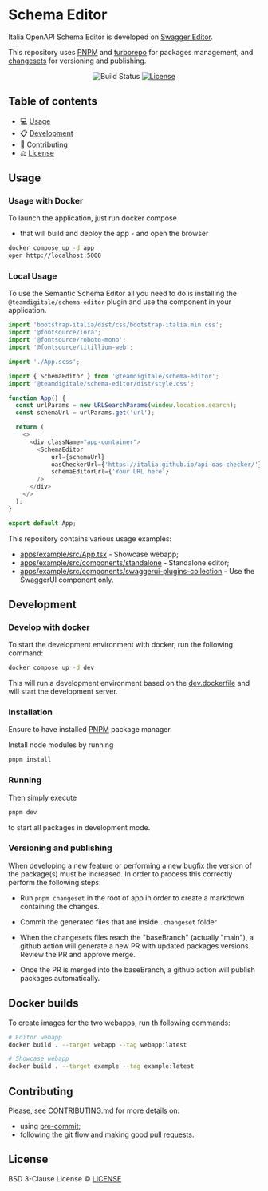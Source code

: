 # Schema Editor

Italia OpenAPI Schema Editor is developed on [Swagger Editor](https://github.com/swagger-api/swagger-editor).

This repository uses [PNPM](https://pnpm.io) and [turborepo](https://turbo.build/) for packages management, and [changesets](https://github.com/changesets/changesets) for versioning and publishing.

<div align="center">

![Build Status](https://github.com/teamdigitale/dati-semantic-schema-editor/actions/workflows/pages.yml/badge.svg)
[![License](https://img.shields.io/badge/License-BSD%203--Clause-blue.svg)](https://opensource.org/licenses/BSD-3-Clause)

</div>

## Table of contents

- 💻 [Usage](#usage)
- 📋 [Development](#development)
- 📝 [Contributing](#contributing)
- ⚖️ [License](#license)

## Usage

### Usage with Docker

To launch the application, just run docker compose

- that will build and deploy the app - and
  open the browser

```bash
docker compose up -d app
open http://localhost:5000
```

### Local Usage

To use the Semantic Schema Editor all you need to do is installing the `@teamdigitale/schema-editor` plugin
and use the component in your application.

```typescript
import 'bootstrap-italia/dist/css/bootstrap-italia.min.css';
import '@fontsource/lora';
import '@fontsource/roboto-mono';
import '@fontsource/titillium-web';

import './App.scss';

import { SchemaEditor } from '@teamdigitale/schema-editor';
import '@teamdigitale/schema-editor/dist/style.css';

function App() {
  const urlParams = new URLSearchParams(window.location.search);
  const schemaUrl = urlParams.get('url');

  return (
    <>
      <div className="app-container">
        <SchemaEditor
            url={schemaUrl}
            oasCheckerUrl={'https://italia.github.io/api-oas-checker/'}
            schemaEditorUrl={'Your URL here'}
        />
      </div>
    </>
  );
}

export default App;

```

This repository contains various usage examples:

- [apps/example/src/App.tsx](./apps/example/src/App.tsx) - Showcase webapp;
- [apps/example/src/components/standalone](./apps/example/src/components/standalone) - Standalone editor;
- [apps/example/src/components/swaggerui-plugins-collection](./apps/example/src/components/swaggerui-plugins-collection) - Use the SwaggerUI component only.

## Development

### Develop with docker

To start the development environment with docker, run the following command:

```bash
docker compose up -d dev
```

This will run a development environment based on the [dev.dockerfile](./dev.dockerfile) and will start the development server.

### Installation

Ensure to have installed [PNPM](https://pnpm.io/installation) package manager.

Install node modules by running

```bash
pnpm install
```

### Running

Then simply execute

```bash
pnpm dev
```

to start all packages in development mode.

### Versioning and publishing

When developing a new feature or performing a new bugfix the version of the package(s) must be increased.
In order to process this correctly perform the following steps:

- Run `pnpm changeset` in the root of app in order to create a markdown containing the changes.

- Commit the generated files that are inside `.changeset` folder

- When the changesets files reach the "baseBranch" (actually "main"), a github action will generate a new PR with updated packages versions. Review the PR and approve merge.

- Once the PR is merged into the baseBranch, a github action will publish packages automatically.

## Docker builds

To create images for the two webapps, run th following commands:

```bash
# Editor webapp
docker build . --target webapp --tag webapp:latest

# Showcase webapp
docker build . --target example --tag example:latest
```

## Contributing

Please, see [CONTRIBUTING.md](CONTRIBUTING.md) for more details on:

- using [pre-commit](CONTRIBUTING.md#pre-commit);
- following the git flow and making good [pull requests](CONTRIBUTING.md#making-a-pr).

## License

BSD 3-Clause License © [LICENSE](LICENSE)
